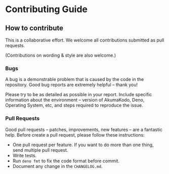 # Contributing Guide

## How to contribute

This is a collaborative effort. We welcome all contributions submitted as pull
requests.

(Contributions on wording & style are also welcome.)

### Bugs

A bug is a demonstrable problem that is caused by the code in the repository.
Good bug reports are extremely helpful – thank you!

Please try to be as detailed as possible in your report. Include specific
information about the environment – version of AkumaKodo, Deno, Operating System,
etc, and steps required to reproduce the issue.

### Pull Requests

Good pull requests – patches, improvements, new features – are a fantastic help.
Before create a pull request, please follow these instructions:

- One pull request per feature. If you want to do more than one thing, send
  multiple pull request.
- Write tests.
- Run `deno fmt` to fix the code format before commit.
- Document any change in the `CHANGELOG.md`.
